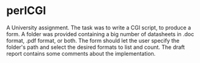 perlCGI
=======
A University assignment. 
The task was to write a CGI script, to produce a form.
A folder was provided containing a big number of datasheets in .doc format, .pdf format, or both.
The form should let the user specify the folder's path and select the desired formats to list and count.
The draft report contains some comments about the implementation.
